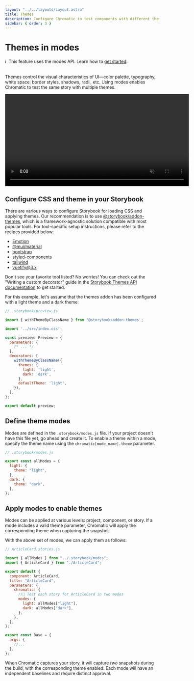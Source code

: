 ```yaml
---
layout: "../../layouts/Layout.astro"
title: Themes
description: Configure Chromatic to test components with different themes
sidebar: { order: 3 }
---
```


# Themes in modes

<div class="aside" style="margin-bottom: 2rem;">
ℹ️&nbsp;&nbsp;This feature uses the modes API. Learn how to <a href="modes">get started</a>.
</div>

Themes control the visual characteristics of UI—color palette, typography, white space, border styles, shadows, radii, etc. Using modes enables Chromatic to test the same story with multiple themes.

<video autoPlay muted playsInline loop width="600px" class="center">
  <source src="/docs/assets/theme-switcher.mp4" type="video/mp4" />
</video>

## Configure CSS and theme in your Storybook

There are various ways to configure Storybook for loading CSS and applying themes. Our recommendation is to use [@storybook/addon-themes](https://github.com/storybookjs/storybook/tree/next/code/addons/themes), which is a framework-agnostic solution compatible with most popular tools.
For tool-specific setup instructions, please refer to the recipes provided below:

- [Emotion](https://github.com/storybookjs/storybook/tree/next/code/addons/themes/docs/getting-started/emotion.md)
- [@mui/material](https://github.com/storybookjs/storybook/tree/next/code/addons/themes/docs/getting-started/material-ui.md)
- [bootstrap](https://github.com/storybookjs/storybook/tree/next/code/addons/themes/docs/getting-started/bootstrap.md)
- [styled-components](https://github.com/storybookjs/storybook/tree/next/code/addons/themes/docs/getting-started/styled-components.md)
- [tailwind](https://github.com/storybookjs/storybook/tree/next/code/addons/themes/docs/getting-started/tailwind.md)
- [vuetify@3.x](https://github.com/storybookjs/storybook/blob/next/code/addons/themes/docs/api.md#writing-a-custom-decorator)

Don't see your favorite tool listed? No worries! You can check out the "Writing a custom decorator" guide in the [Storybook Themes API documentation](https://github.com/storybookjs/storybook/blob/next/code/addons/themes/docs/api.md#writing-a-custom-decorator) to get started.

For this example, let's assume that the themes addon has been configured with a light theme and a dark theme:

```jsx
// .storybook/preview.js

import { withThemeByClassName } from '@storybook/addon-themes';

import '../src/index.css';

const preview: Preview = {
  parameters: {
    /* ... */
  },
  decorators: [
    withThemeByClassName({
      themes: {
        light: 'light',
        dark: 'dark',
      },
      defaultTheme: 'light',
    }),
  ],
};

export default preview;
```

## Define theme modes

Modes are defined in the `.storybook/modes.js` file. If your project doesn't have this file yet, go ahead and create it. To enable a theme within a mode, specify the theme name using the `chromatic[mode_name].theme` parameter.

```jsx
// .storybook/modes.js

export const allModes = {
  light: {
    theme: "light",
  },
  dark: {
    theme: "dark",
  },
};
```

## Apply modes to enable themes

Modes can be applied at various levels: project, component, or story. If a mode includes a valid theme parameter, Chromatic will apply the corresponding theme when capturing the snapshot.

With the above set of modes, we can apply them as follows:

```jsx
// ArticleCard.stories.js

import { allModes } from "../.storybook/modes";
import { ArticleCard } from "./ArticleCard";

export default {
  component: ArticleCard,
  title: "ArticleCard",
  parameters: {
    chromatic: {
      //🔶 Test each story for ArticleCard in two modes
      modes: {
        light: allModes["light"],
        dark: allModes["dark"],
      },
    },
  },
};

export const Base = {
  args: {
    //...
  },
};
```

When Chromatic captures your story, it will capture *two* snapshots during the build, with the corresponding theme enabled. Each mode will have an independent baselines and require distinct approval.
